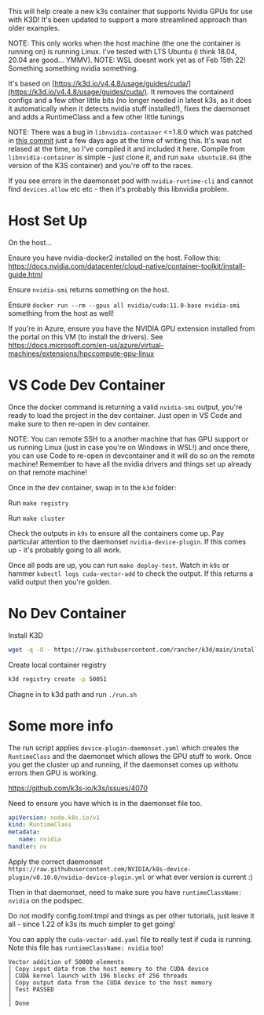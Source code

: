 This will help create a new k3s container that supports Nvidia GPUs for use with K3D! It's been updated to support a more streamlined approach than older examples. 

NOTE: This only works when the host machine (the one the container is running on) is running Linux. I've tested with LTS Ubuntu (i think 18.04, 20.04 are good... YMMV). 
NOTE: WSL doesnt work yet as of Feb 15th 22! Something something nvidia something. 

It's based on [https://k3d.io/v4.4.8/usage/guides/cuda/](https://k3d.io/v4.4.8/usage/guides/cuda/). It removes the containerd configs and a few other little bits (no longer needed in latest k3s, as it does it automatically when it detects nvidia stuff installed!), fixes the daemonset and adds a RuntimeClass and a few other little tunings


NOTE: There was a bug in `libnvidia-container` <=1.8.0 which was patched in [this commit](https://github.com/NVIDIA/libnvidia-container/commit/162f9ba9280e5d5f412778c8806384da2d4922c6) just a few days ago at the time of writing this. It's was not relased at the time, so I've compiled it and included it here. Compile from `libnvidia-container` is simple - just clone it, and run `make ubuntu18.04` (the version of the K3S container) and you're off to the races. 

If you see errors in the daemonset pod with `nvidia-runtime-cli` and cannot find `devices.allow` etc etc - then it's probably this libnvidia problem. 


# Host Set Up

On the host...

Ensure you have nvidia-docker2 installed on the host. Follow this: https://docs.nvidia.com/datacenter/cloud-native/container-toolkit/install-guide.html

Ensure `nvidia-smi` returns something on the host. 

Ensure `docker run --rm --gpus all nvidia/cuda:11.0-base nvidia-smi` something from the host as well!

If you're in Azure, ensure you have the NVIDIA GPU extension installed from the portal on this VM (to install the drivers). See https://docs.microsoft.com/en-us/azure/virtual-machines/extensions/hpccompute-gpu-linux

# VS Code Dev Container
Once the docker command is returning a valid `nvidia-smi` output, you're ready to load the project in the dev container. Just open in VS Code and make sure to then re-open in dev container. 

NOTE: You can remote SSH to a another machine that has GPU support or us running Linux (just in case you're on Windows in WSL!) and once there, you can use Code to re-open in devcontainer and it will do so on the remote machine! Remember to have all the nvidia drivers and things set up already on that remote machine!

Once in the dev container, swap in to the `k3d` folder:

Run `make registry`

Run `make cluster`

Check the outputs in `k9s` to ensure all the containers come up. Pay particular attention to the daemonset `nvidia-device-plugin`. If this comes up - it's probably going to all work. 

Once all pods are up, you can run `make deploy-test`. Watch in `k9s` or hammer `kubectl logs cuda-vector-add` to check the output. If this returns a valid output then you're golden. 

# No Dev Container


Install K3D

```bash
wget -q -O - https://raw.githubusercontent.com/rancher/k3d/main/install.sh | bash
```

Create local container registry

```bash
k3d registry create -p 50051
```

Chagne in to k3d path and run `./run.sh`


# Some more info

The run script applies `device-plugin-daemonset.yaml` which creates the `RuntimeClass` and the daemonset which allows the GPU stuff to work. Once you get the cluster up and running, if the daemonset comes up withotu errors then GPU is working. 

https://github.com/k3s-io/k3s/issues/4070

Need to ensure you have which is in the daemonset file too. 

```yaml
apiVersion: node.k8s.io/v1
kind: RuntimeClass
metadata:
   name: nvidia
handler: nv
```

Apply the correct daemonset `https://raw.githubusercontent.com/NVIDIA/k8s-device-plugin/v0.10.0/nvidia-device-plugin.yml` or what ever version is current :)

Then in that daemonset, need to make sure you have `runtimeClassName: nvidia` on the podspec. 

Do not modify config.toml.tmpl and things as per other tutorials, just leave it all - since 1.22 of k3s its much simpler to get going!

You can apply the `cuda-vector-add.yaml` file to really test if cuda is running. Note this file has `runtimeClassName: nvidia` too!

```
Vector addition of 50000 elements
│ Copy input data from the host memory to the CUDA device
│ CUDA kernel launch with 196 blocks of 256 threads
│ Copy output data from the CUDA device to the host memory
│ Test PASSED                                                                                                                                       │
│ Done 
```
